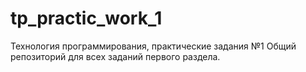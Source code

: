 # tp_practic_work_1
Технология программирования, практические задания №1
Общий репозиторий для всех заданий первого раздела.  
